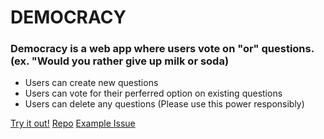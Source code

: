 <h1>DEMOCRACY</h1>

<h3>Democracy is a web app where users vote on "or" questions. (ex. "Would you rather give up milk or soda)</h3>
<ul>
  <li>Users can create new questions</li>
  <li>Users can vote for their perferred option on existing questions</li>
  <li>Users can delete any questions (Please use this power responsibly)</li>
</ul>

<a href="https://cautious-doodle-dev.onrender.com/">Try it out!</a> 
<a href="https://github.com/JohnnyCaringi/democracy-web-app">Repo</a> 
<a href="https://github.com/JohnnyCaringi/democracy-web-app/pull/6">Example Issue</a> 
